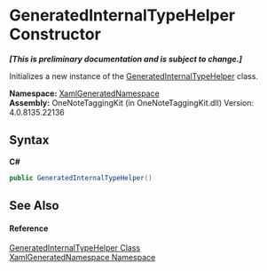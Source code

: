# GeneratedInternalTypeHelper Constructor 
 _**\[This is preliminary documentation and is subject to change.\]**_

Initializes a new instance of the <a href="55cad188-76ae-4170-e16c-99dd7b48db5f.md">GeneratedInternalTypeHelper</a> class.

**Namespace:**&nbsp;<a href="d56f9899-ea68-441a-14bf-b7e43a3035c7.md">XamlGeneratedNamespace</a><br />**Assembly:**&nbsp;OneNoteTaggingKit (in OneNoteTaggingKit.dll) Version: 4.0.8135.22136

## Syntax

**C#**<br />
``` C#
public GeneratedInternalTypeHelper()
```


## See Also


#### Reference
<a href="55cad188-76ae-4170-e16c-99dd7b48db5f.md">GeneratedInternalTypeHelper Class</a><br /><a href="d56f9899-ea68-441a-14bf-b7e43a3035c7.md">XamlGeneratedNamespace Namespace</a><br />
